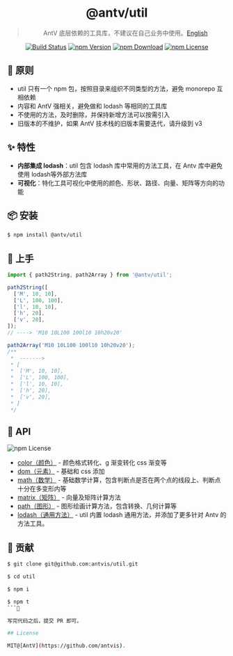 <h1 align="center">
<b>@antv/util</b>
</h1>

<div align="center">

> AntV 底层依赖的工具库，不建议在自己业务中使用。[English](./README.md)

[![Build Status](https://github.com/antvis/util/workflows/build/badge.svg)](https://github.com/antvis/util/actions)
[![npm Version](https://img.shields.io/npm/v/@antv/util.svg)](https://www.npmjs.com/package/@antv/util)
[![npm Download](https://img.shields.io/npm/dm/@antv/util.svg)](https://www.npmjs.com/package/@antv/util)
[![npm License](https://img.shields.io/npm/l/@antv/util.svg)](https://www.npmjs.com/package/@antv/util)

</div>

## 🚥 原则

- util 只有一个 npm 包，按照目录来组织不同类型的方法，避免 monorepo 互相依赖
- 内容和 AntV 强相关，避免做和 lodash 等相同的工具库
- 不使用的方法，及时删除，并保持新增方法可以按需引入
- 旧版本的不维护，如果 AntV 技术栈的旧版本需要迭代，请升级到 v3

## ✨ 特性

- **内部集成 lodash**：util 包含 lodash 库中常用的方法工具，在 Antv 库中避免使用 lodash等外部方法库
- **可视化**：特化工具可视化中使用的颜色、形状、路径、向量、矩阵等方向的功能

## 📦 安装

```bash
$ npm install @antv/util
```

## 🔨 上手

```ts
import { path2String, path2Array } from '@antv/util';

path2String([
  ['M', 10, 10],
  ['L', 100, 100],
  ['l', 10, 10],
  ['h', 20],
  ['v', 20],
]); 
// ----> 'M10 10L100 100l10 10h20v20'

path2Array('M10 10L100 100l10 10h20v20');
/**
 *  ------->
 * [
 *  ['M', 10, 10],
 *  ['L', 100, 100],
 *  ['l', 10, 10],
 *  ['h', 20],
 *  ['v', 20],
 * ]
 */
```

## 📎 API

![npm License](https://mdn.alipayobjects.com/huamei_qa8qxu/afts/img/A*UspcRpjY6KUAAAAAQZAAAAgAemJ7AQ/original)

- [color（颜色）](./docs/api/color.md) - 颜色格式转化、g 渐变转化 css 渐变等
- [dom（元素）](./docs/api/dom.md) - 基础和 css 添加
- [math（数学）](./docs/api/math.md) - 基础数学计算，包含判断点是否在两个点的线段上、判断点十分在多变形内等
- [matrix（矩阵）](./docs/api/matrix.md) - 向量及矩阵计算方法
- [path（图形）](./docs/api/path.md) - 图形绘画计算方法，包含转换、几何计算等
- [lodash（通用方法）](./docs/api/lodash.md) - util 内置 lodash 通用方法，并添加了更多针对 Antv 的方法工具。

## 📮 贡献

```bash
$ git clone git@github.com:antvis/util.git

$ cd util

$ npm i

$ npm t
```📁

写完代码之后，提交 PR 即可。

## License

MIT@[AntV](https://github.com/antvis).
